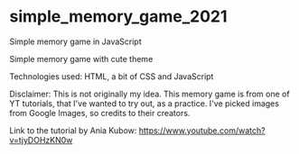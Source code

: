 # simple_memory_game_2021
Simple memory game in JavaScript

Simple memory game with cute theme

Technologies used: HTML, a bit of CSS and JavaScript

Disclaimer: This is not originally my idea. This memory game is from one of YT tutorials, that I've wanted to try out, as a practice. I've picked images from Google Images, so credits to their creators.

Link to the tutorial by Ania Kubow: https://www.youtube.com/watch?v=tjyDOHzKN0w
